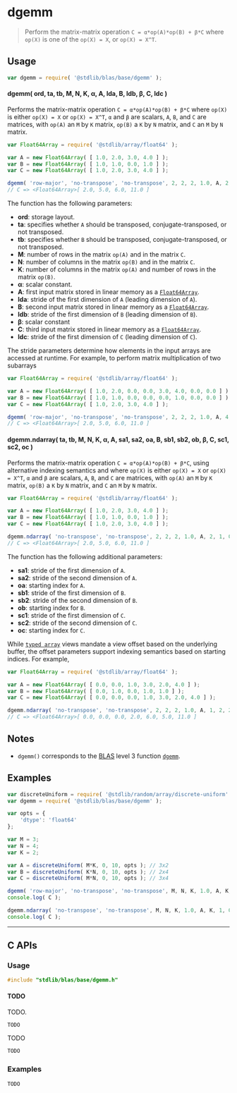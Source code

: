 <!--

@license Apache-2.0

Copyright (c) 2024 The Stdlib Authors.

Licensed under the Apache License, Version 2.0 (the "License");
you may not use this file except in compliance with the License.
You may obtain a copy of the License at

   http://www.apache.org/licenses/LICENSE-2.0

Unless required by applicable law or agreed to in writing, software
distributed under the License is distributed on an "AS IS" BASIS,
WITHOUT WARRANTIES OR CONDITIONS OF ANY KIND, either express or implied.
See the License for the specific language governing permissions and
limitations under the License.

-->

# dgemm

> Perform the matrix-matrix operation `C = α*op(A)*op(B) + β*C` where `op(X)` is one of the `op(X) = X`, or `op(X) = X^T`.

<section class="usage">

## Usage

```javascript
var dgemm = require( '@stdlib/blas/base/dgemm' );
```

#### dgemm( ord, ta, tb, M, N, K, α, A, lda, B, ldb, β, C, ldc )

Performs the matrix-matrix operation `C = α*op(A)*op(B) + β*C` where `op(X)` is either `op(X) = X` or `op(X) = X^T`, `α` and `β` are scalars, `A`, `B`, and `C` are matrices, with `op(A)` an `M` by `K` matrix, `op(B)` a `K` by `N` matrix, and `C` an `M` by `N` matrix.

```javascript
var Float64Array = require( '@stdlib/array/float64' );

var A = new Float64Array( [ 1.0, 2.0, 3.0, 4.0 ] );
var B = new Float64Array( [ 1.0, 1.0, 0.0, 1.0 ] );
var C = new Float64Array( [ 1.0, 2.0, 3.0, 4.0 ] );

dgemm( 'row-major', 'no-transpose', 'no-transpose', 2, 2, 2, 1.0, A, 2, B, 2, 1.0, C, 2 );
// C => <Float64Array>[ 2.0, 5.0, 6.0, 11.0 ]
```

The function has the following parameters:

-   **ord**: storage layout.
-   **ta**: specifies whether `A` should be transposed, conjugate-transposed, or not transposed.
-   **tb**: specifies whether `B` should be transposed, conjugate-transposed, or not transposed.
-   **M**: number of rows in the matrix `op(A)` and in the matrix `C`.
-   **N**: number of columns in the matrix `op(B)` and in the matrix `C`.
-   **K**: number of columns in the matrix `op(A)` and number of rows in the matrix `op(B)`.
-   **α**: scalar constant.
-   **A**: first input matrix stored in linear memory as a [`Float64Array`][mdn-float64array].
-   **lda**: stride of the first dimension of `A` (leading dimension of `A`).
-   **B**: second input matrix stored in linear memory as a [`Float64Array`][mdn-float64array].
-   **ldb**: stride of the first dimension of `B` (leading dimension of `B`).
-   **β**: scalar constant
-   **C**: third input matrix stored in linear memory as a [`Float64Array`][mdn-float64array].
-   **ldc**: stride of the first dimension of `C` (leading dimension of `C`).

The stride parameters determine how elements in the input arrays are accessed at runtime. For example, to perform matrix multiplication of two subarrays

```javascript
var Float64Array = require( '@stdlib/array/float64' );

var A = new Float64Array( [ 1.0, 2.0, 0.0, 0.0, 3.0, 4.0, 0.0, 0.0 ] );
var B = new Float64Array( [ 1.0, 1.0, 0.0, 0.0, 0.0, 1.0, 0.0, 0.0 ] );
var C = new Float64Array( [ 1.0, 2.0, 3.0, 4.0 ] );

dgemm( 'row-major', 'no-transpose', 'no-transpose', 2, 2, 2, 1.0, A, 4, B, 4, 1.0, C, 2 );
// C => <Float64Array>[ 2.0, 5.0, 6.0, 11.0 ]
```

<!-- lint disable maximum-heading-length -->

#### dgemm.ndarray( ta, tb, M, N, K, α, A, sa1, sa2, oa, B, sb1, sb2, ob, β, C, sc1, sc2, oc )

Performs the matrix-matrix operation `C = α*op(A)*op(B) + β*C`, using alternative indexing semantics and where `op(X)` is either `op(X) = X` or `op(X) = X^T`, `α` and `β` are scalars, `A`, `B`, and `C` are matrices, with `op(A)` an `M` by `K` matrix, `op(B)` a `K` by `N` matrix, and `C` an `M` by `N` matrix.

```javascript
var Float64Array = require( '@stdlib/array/float64' );

var A = new Float64Array( [ 1.0, 2.0, 3.0, 4.0 ] );
var B = new Float64Array( [ 1.0, 1.0, 0.0, 1.0 ] );
var C = new Float64Array( [ 1.0, 2.0, 3.0, 4.0 ] );

dgemm.ndarray( 'no-transpose', 'no-transpose', 2, 2, 2, 1.0, A, 2, 1, 0, B, 2, 1, 0, 1.0, C, 2, 1, 0 );
// C => <Float64Array>[ 2.0, 5.0, 6.0, 11.0 ]
```

The function has the following additional parameters:

-   **sa1**: stride of the first dimension of `A`.
-   **sa2**: stride of the second dimension of `A`.
-   **oa**: starting index for `A`.
-   **sb1**: stride of the first dimension of `B`.
-   **sb2**: stride of the second dimension of `B`.
-   **ob**: starting index for `B`.
-   **sc1**: stride of the first dimension of `C`.
-   **sc2**: stride of the second dimension of `C`.
-   **oc**: starting index for `C`.

While [`typed array`][mdn-typed-array] views mandate a view offset based on the underlying buffer, the offset parameters support indexing semantics based on starting indices. For example,

```javascript
var Float64Array = require( '@stdlib/array/float64' );

var A = new Float64Array( [ 0.0, 0.0, 1.0, 3.0, 2.0, 4.0 ] );
var B = new Float64Array( [ 0.0, 1.0, 0.0, 1.0, 1.0 ] );
var C = new Float64Array( [ 0.0, 0.0, 0.0, 1.0, 3.0, 2.0, 4.0 ] );

dgemm.ndarray( 'no-transpose', 'no-transpose', 2, 2, 2, 1.0, A, 1, 2, 2, B, 1, 2, 1, 1.0, C, 1, 2, 3 );
// C => <Float64Array>[ 0.0, 0.0, 0.0, 2.0, 6.0, 5.0, 11.0 ]
```

</section>

<!-- /.usage -->

<section class="notes">

## Notes

-   `dgemm()` corresponds to the [BLAS][blas] level 3 function [`dgemm`][blas-dgemm].

</section>

<!-- /.notes -->

<section class="examples">

## Examples

<!-- eslint no-undef: "error" -->

```javascript
var discreteUniform = require( '@stdlib/random/array/discrete-uniform' );
var dgemm = require( '@stdlib/blas/base/dgemm' );

var opts = {
    'dtype': 'float64'
};

var M = 3;
var N = 4;
var K = 2;

var A = discreteUniform( M*K, 0, 10, opts ); // 3x2
var B = discreteUniform( K*N, 0, 10, opts ); // 2x4
var C = discreteUniform( M*N, 0, 10, opts ); // 3x4

dgemm( 'row-major', 'no-transpose', 'no-transpose', M, N, K, 1.0, A, K, B, N, 1.0, C, N );
console.log( C );

dgemm.ndarray( 'no-transpose', 'no-transpose', M, N, K, 1.0, A, K, 1, 0, B, N, 1, 0, 1.0, C, N, 1, 0 );
console.log( C );
```

</section>

<!-- /.examples -->

<!-- C interface documentation. -->

* * *

<section class="c">

## C APIs

<!-- Section to include introductory text. Make sure to keep an empty line after the intro `section` element and another before the `/section` close. -->

<section class="intro">

</section>

<!-- /.intro -->

<!-- C usage documentation. -->

<section class="usage">

### Usage

```c
#include "stdlib/blas/base/dgemm.h"
```

#### TODO

TODO.

```c
TODO
```

TODO

```c
TODO
```

</section>

<!-- /.usage -->

<!-- C API usage notes. Make sure to keep an empty line after the `section` element and another before the `/section` close. -->

<section class="notes">

</section>

<!-- /.notes -->

<!-- C API usage examples. -->

<section class="examples">

### Examples

```c
TODO
```

</section>

<!-- /.examples -->

</section>

<!-- /.c -->

<!-- Section for related `stdlib` packages. Do not manually edit this section, as it is automatically populated. -->

<section class="related">

</section>

<!-- /.related -->

<!-- Section for all links. Make sure to keep an empty line after the `section` element and another before the `/section` close. -->

<section class="links">

[blas]: http://www.netlib.org/blas

[blas-dgemm]: https://www.netlib.org/lapack/explore-html/dd/d09/group__gemm_ga1e899f8453bcbfde78e91a86a2dab984.html#ga1e899f8453bcbfde78e91a86a2dab984

[mdn-float64array]: https://developer.mozilla.org/en-US/docs/Web/JavaScript/Reference/Global_Objects/Float64Array

[mdn-typed-array]: https://developer.mozilla.org/en-US/docs/Web/JavaScript/Reference/Global_Objects/TypedArray

</section>

<!-- /.links -->
